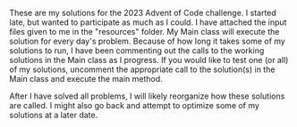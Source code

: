 These are my solutions for the 2023 Advent of Code challenge. I started late, but wanted to participate as much as I could. I have attached the input files given to me in the "resources" folder. My Main class will execute the solution for every day's problem.
Because of how long it takes some of my solutions to run, I have been commenting out the calls to the working solutions in the Main class as I progress. If you would like to test one (or all) of my solutions, uncomment the appropriate call to the solution(s) 
in the Main class and execute the main method. 

After I have solved all problems, I will likely reorganize how these solutions are called. I might also go back and attempt to optimize some of my solutions at a later date. 
